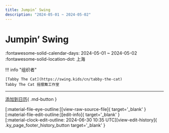 ```yaml
---
title: Jumpin’ Swing
description: "2024-05-01 ~ 2024-05-02"
---
```


# Jumpin’ Swing 

:fontawesome-solid-calendar-days: 2024-05-01 ~ 2024-05-02  
:fontawesome-solid-location-dot: 上海  

!!! info "组织者"

    [Tabby The Cat](https://swing.kids/cn/tabby-the-cat)  
    Tabby The Cat 摇摆舞工作室  

---

[添加到日历](https://swing.news/ics/zh-Hans/2024/cn/jumping-swing-2024.ics){ .md-button }

<div class="ky_page_footer" markdown>
<div class="ky_page_footer_trailing" markdown="span">
[:material-file-eye-outline:][view-raw-source-file]{ target='_blank' }
[:material-file-edit-outline:][edit-info]{ target='_blank' }
</div>
<div class="ky_page_footer_leading" markdown="span">
[:material-clock-edit-outline: 2024-06-30 10:35 UTC][view-edit-history]{ .ky_page_footer_history_button target='_blank' }
</div>
</div>

[view-raw-source-file]: https://github.com/swingdance/events/blob/main/2024/cn/jumping-swing-2024.json "查看原始源文件"
[edit-info]: https://github.com/swingdance/events/issues/new?assignees=&labels=update+event&projects=&template=03-update_entity.yml&title=%5B2024%2Fcn%5D%20Jumpin%E2%80%99%20Swing&region=cn&year=2024&id=jumping-swing-2024&name=Jumpin%E2%80%99%20Swing&org_id=tabby-the-cat "编辑信息"

[view-edit-history]: https://github.com/swingdance/events/commits/main/2024/cn/jumping-swing-2024.json "查看编辑历史"

